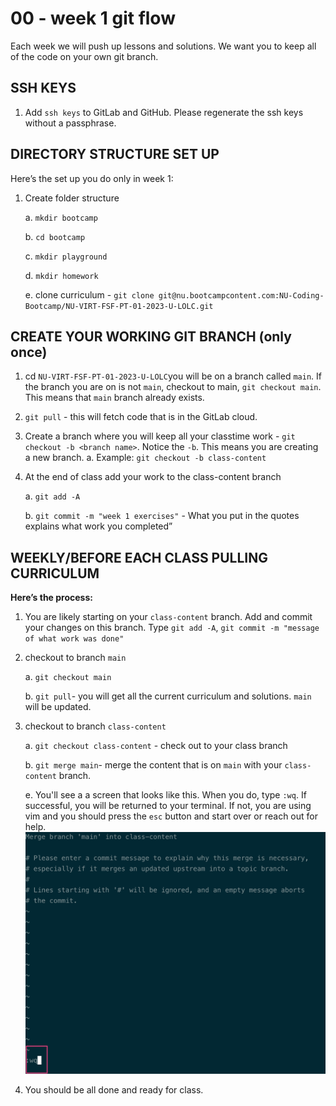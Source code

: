 # 00 - week 1 git flow

Each week we will push up lessons and solutions. We want you to keep all of the code on your own git branch.

## SSH KEYS

1. Add `ssh keys` to GitLab and GitHub. Please regenerate the ssh keys without a passphrase. 

## DIRECTORY STRUCTURE SET UP

Here’s the set up you do only in week 1:

1. Create folder structure

    a. `mkdir bootcamp`

    b. `cd bootcamp`

    c. `mkdir playground`

    d. `mkdir homework`

    e. clone curriculum  - `git clone git@nu.bootcampcontent.com:NU-Coding-Bootcamp/NU-VIRT-FSF-PT-01-2023-U-LOLC.git`
    

## CREATE YOUR WORKING GIT BRANCH (only once)

1. cd `NU-VIRT-FSF-PT-01-2023-U-LOLC`you will be on a branch called `main`. If the branch you are on is not `main`, checkout to main, `git checkout main`. This means that `main` branch already exists. 

2. `git pull` - this will fetch code that is in the GitLab cloud.

3. Create a branch where you will keep all your classtime work - `git checkout -b <branch name>`. Notice the `-b`. This means you are creating a new branch.
    a. Example: `git checkout -b class-content`

4. At the end of class add your work to the class-content branch

    a. `git add -A`

    b. `git commit -m "week 1 exercises"` - What you put in the quotes explains what work you completed”

## WEEKLY/BEFORE EACH CLASS PULLING CURRICULUM

**Here’s the process:**

1.  You are likely starting on your `class-content` branch. Add and commit your changes on this branch. Type `git add -A`, `git commit -m "message of what work was done"`
2. checkout to branch `main`

    a. `git checkout main`

    b. `git pull`- you will get all the current curriculum and solutions. `main` will be updated.

3. checkout to branch `class-content`

    a.  `git checkout class-content` -  check out to your class branch

    b. `git merge main`- merge the content that is on `main` with your `class-content` branch.

    e. You'll see a a screen that looks like this. When you do, type `:wq`. If successful, you will be returned to your terminal. If not, you are using vim and you should press the `esc` button and start over or reach out for help.
    ![merge](images/merge-wq.png)

4. You should be all done and ready for class.